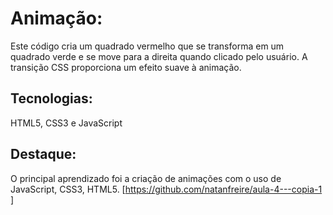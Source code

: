 # Animação:
Este código cria um quadrado vermelho que se transforma em um quadrado verde e se move para a direita quando clicado pelo usuário. A transição CSS proporciona um efeito suave à animação.
## Tecnologias:
HTML5, CSS3 e JavaScript
## Destaque:
O principal aprendizado foi a criação de animações com o uso de JavaScript, CSS3, HTML5.
[https://github.com/natanfreire/aula-4---copia-1  ]
